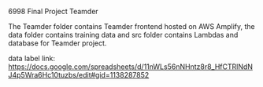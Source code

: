 6998 Final Project Teamder

The Teamder folder contains Teamder frontend hosted on AWS Amplify, the data folder contains training data and src folder contains Lambdas and database for Teamder project.

data label link: https://docs.google.com/spreadsheets/d/11nWLs56nNHntz8r8_HfCTRlNdNJ4p5Wra6Hc10tuzbs/edit#gid=1138287852
